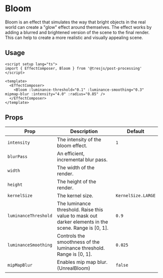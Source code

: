# Bloom

<ClientOnly>
<BloomDemo class="demo-scene"  />
</ClientOnly>

Bloom is an effect that simulates the way that bright objects in the real world can create a "glow" effect around themselves. The effect works by adding a blurred and brightened version of the scene to the final render. This can help to create a more realistic and visually appealing scene.

## Usage

```vue
<script setup lang="ts">
import { EffectComposer, Bloom } from '@tresjs/post-processing'
</script>

<template>
  <EffectComposer>
    <Bloom :luminance-threshold="0.1" :luminance-smoothing="0.3" mipmap-blur :intensity="4.0" :radius="0.85" />
  </EffectComposer>
</template>
```

## Props

| Prop                 | Description                                                                                          | Default            |
| -------------------- | ---------------------------------------------------------------------------------------------------- | ------------------ |
| `intensity`          | The intensity of the bloom effect.                                                                   | `1`                |
| `blurPass`           | An efficient, incremental blur pass.                                                                 |                    |
| `width`              | The width of the render.                                                                             |                    |
| `height`             | The height of the render.                                                                            |                    |
| `kernelSize`         | The kernel size.                                                                                     | `KernelSize.LARGE` |
| `luminanceThreshold` | The luminance threshold. Raise this value to mask out darker elements in the scene. Range is [0, 1]. | `0.9`              |
| `luminanceSmoothing` | Controls the smoothness of the luminance threshold. Range is [0, 1].                                 | `0.025`            |
| `mipMapBlur`         | Enables mip map blur. (UnrealBloom)                                                                  | `false`            |
